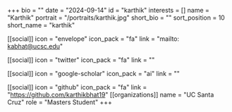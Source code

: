 +++
bio = "" 
date = "2024-09-14" 
id = "karthik" 
interests = [] 
name = "Karthik" 
portrait = "/portraits/karthik.jpg" 
short_bio = "" 
sort_position = 10
 short_name = "karthik" 

[[social]] 
    icon = "envelope" 
    icon_pack = "fa" 
    link = "mailto: kabhat@ucsc.edu"

 [[social]] 
    icon = "twitter" 
    icon_pack = "fa" 
    link = "" 

[[social]] 
    icon = "google-scholar" 
    icon_pack = "ai" 
    link = "" 

[[social]] 
    icon = "github" 
    icon_pack = "fa" 
    link = "https://github.com/karthikbhat19" 
[[organizations]] 
     name = "UC Santa Cruz" 
      role = "Masters Student" 
+++
